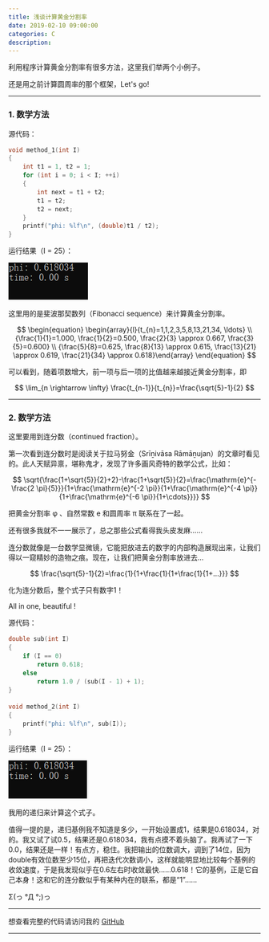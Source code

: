 ```yaml
---
title: 浅谈计算黄金分割率
date: 2019-02-10 09:00:00
categories: C
description: 
---
```


利用程序计算黄金分割率有很多方法，这里我们举两个小例子。

还是用之前计算圆周率的那个框架，Let's go!

---

### 1. 数学方法

源代码：

```c
void method_1(int I)
{
    int t1 = 1, t2 = 1;
    for (int i = 0; i < I; ++i)
    {
        int next = t1 + t2;
        t1 = t2;
        t2 = next;
    }
    printf("phi: %lf\n", (double)t1 / t2);
}
```

运行结果（I = 25）：

![](浅谈计算黄金分割率/1.png)

这里用的是斐波那契数列（Fibonacci sequence）来计算黄金分割率。

$$
\begin{equation} \begin{array}{l}{t_{n}=1,1,2,3,5,8,13,21,34, \ldots} \\ {\frac{1}{1}=1.000, \frac{1}{2}=0.500, \frac{2}{3} \approx 0.667, \frac{3}{5}=0.600} \\ {\frac{5}{8}=0.625, \frac{8}{13} \approx 0.615, \frac{13}{21} \approx 0.619, \frac{21}{34} \approx 0.618}\end{array} \end{equation}
$$

可以看到，随着项数增大，前一项与后一项的比值越来越接近黄金分割率，即 

$$
\lim_{n \rightarrow \infty} \frac{t_{n-1}}{t_{n}}=\frac{\sqrt{5}-1}{2}
$$

---

### 2. 数学方法

这里要用到连分数（continued fraction）。

第一次看到连分数时是阅读关于拉马努金（Srīṉivāsa Rāmāṉujan）的文章时看见的。此人天赋异禀，堪称鬼才，发现了许多画风奇特的数学公式，比如：

$$
\sqrt{\frac{1+\sqrt{5}}{2}+2}-\frac{1+\sqrt{5}}{2}=\frac{\mathrm{e}^{-\frac{2 \pi}{5}}}{1+\frac{\mathrm{e}^{-2 \pi}}{1+\frac{\mathrm{e}^{-4 \pi}}{1+\frac{\mathrm{e}^{-6 \pi}}{1+\cdots}}}}
$$

把黄金分割率 φ 、自然常数 e 和圆周率 π 联系在了一起。

还有很多我就不一一展示了，总之那些公式看得我头皮发麻……

连分数就像是一台数学显微镜，它能把放进去的数字的内部构造展现出来，让我们得以一窥精妙的造物之痕。现在，让我们把黄金分割率放进去...

$$
\frac{\sqrt{5}-1}{2}=\frac{1}{1+\frac{1}{1+\frac{1}{1+...}}}
$$

化为连分数后，整个式子只有数字1！

All in one, beautiful !

源代码：

```c
double sub(int I)
{
    if (I == 0)
        return 0.618;
    else
        return 1.0 / (sub(I - 1) + 1);
}

void method_2(int I)
{
    printf("phi: %lf\n", sub(I));
}
```

运行结果（I = 25）：

![](浅谈计算黄金分割率/2.png)

我用的递归来计算这个式子。

值得一提的是，递归基例我不知道是多少，一开始设置成1，结果是0.618034，对的。我又试了试0.5，结果还是0.618034，我有点摸不着头脑了。我再试了一下0.0，结果还是一样！有点方，稳住。我把输出的位数调大，调到了14位，因为double有效位数至少15位，再把迭代次数调小，这样就能明显地比较每个基例的收敛速度，于是我发现似乎在0.6左右时收敛最快……0.618！它的基例，正是它自己本身！这和它的连分数似乎有某种内在的联系，都是“1”……

Σ(っ °Д °;)っ

---

想查看完整的代码请访问我的 [GitHub](https://github.com/chen-qingyu/C-Programs)

---
